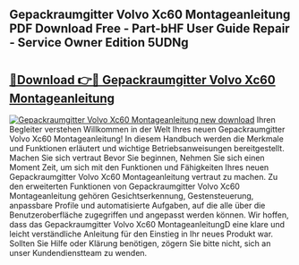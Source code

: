 ## Gepackraumgitter Volvo Xc60 Montageanleitung PDF Download Free - Part-bHF User Guide Repair - Service Owner Edition 5UDNg

# <h2><a href="http://df6m2ib.blite.top/?on=Gepackraumgitter+Volvo+Xc60+Montageanleitung">🔗Download 👉🔴 Gepackraumgitter Volvo Xc60 Montageanleitung</a></h2>

[![Gepackraumgitter Volvo Xc60 Montageanleitung new download](https://i.imgur.com/lujVjoI.png)](http://df6m2ib.blite.top/?on=Gepackraumgitter+Volvo+Xc60+Montageanleitung)
Ihren Begleiter verstehen Willkommen in der Welt Ihres neuen Gepackraumgitter Volvo Xc60 Montageanleitung! In diesem Handbuch werden die Merkmale und Funktionen erläutert und wichtige Betriebsanweisungen bereitgestellt. Machen Sie sich vertraut Bevor Sie beginnen, Nehmen Sie sich einen Moment Zeit, um sich mit den Funktionen und Fähigkeiten Ihres neuen Gepackraumgitter Volvo Xc60 Montageanleitung vertraut zu machen. Zu den erweiterten Funktionen von Gepackraumgitter Volvo Xc60 Montageanleitung gehören Gesichtserkennung, Gestensteuerung, anpassbare Profile und automatisierte Aufgaben, auf die alle über die Benutzeroberfläche zugegriffen und angepasst werden können. Wir hoffen, dass das Gepackraumgitter Volvo Xc60 MontageanleitungD eine klare und leicht verständliche Anleitung für den Einstieg in Ihr neues Produkt war. Sollten Sie Hilfe oder Klärung benötigen, zögern Sie bitte nicht, sich an unser Kundendienstteam zu wenden.
